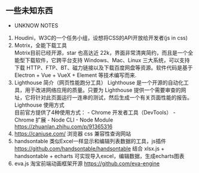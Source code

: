 
## 一些未知东西

* UNKNOW NOTES
1. Houdini，W3C的一个任务小组，设想将CSS的API开放给开发者(js in css)
2. Motrix，全能下载工具   
  Motrix目前已经开源，star 也高达近 22k，界面非常清爽简约，而且是一个全能型下载软件，它跨平台支持 Windows、Mac、Linux 三大系统，可以支持下载 HTTP、FTP、BT、磁力链接以及下载百度网盘等资源。软件代码是基于 Electron + Vue + VueX + Element 等技术编写而来.   
3. Lighthouse 简介（网页性能跑分工具）
  Lighthouse 是一个开源的自动化工具，用于改进网络应用的质量。只要为 Lighthouse 提供一个需要审查的网址，它将针对此页面运行一连串的测试，然后生成一个有关页面性能的报告。   
  Lighthouse 使用方式   
  目前官方提供了4种使用方式： - Chrome 开发者工具（DevTools） - Chrome 扩展 - Node CLI - Node Module   
  https://zhuanlan.zhihu.com/p/91365316
4. https://caniuse.com/
   浏览器 css 兼容性查询网站
5. handsontable 类似Excel一样显示和编辑列表数据的工具，js插件
   https://github.com/handsontable/handsontable
  结合 xlsx.js + handsontable + echarts 可实现导入excel，编辑数据，生成echarts图表
6. eva.js 淘宝前端动画框架开源
   https://github.com/eva-engine